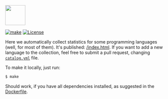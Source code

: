 <img src="https://raw.githubusercontent.com/yegor256/plum/logo.svg" height="64px"/>

[![make](https://github.com/yegor256/plum/actions/workflows/make.yml/badge.svg?branch=master)](https://github.com/yegor256/plum/actions/workflows/make.yml)
[![License](https://img.shields.io/badge/license-MIT-green.svg)](https://github.com/yegor256/ctors-vs-size/blob/master/LICENSE.txt)

Here we automatically collect statistics for some programming
languages (well, for most of them). 
It's published: [/index.html](https://yegor256.github.io/plum/).
If you want to add a new language to the collection, feel free
to submit a pull request, changing [`catalog.yml`](https://github.com/yegor256/plum/blob/master/catalog.yml) file.

To make it locally, just run:

```bash
$ make
```

Should work, if you have all dependencies installed, as suggested in the
[Dockerfile](https://github.com/yegor256/plum/blob/master/Dockerfile).
